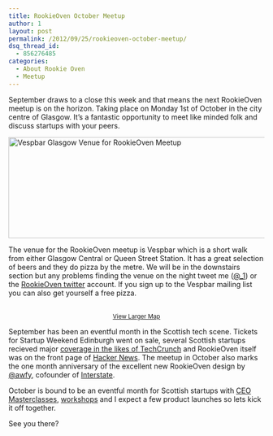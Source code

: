 ```yaml
---
title: RookieOven October Meetup
author: 1
layout: post
permalink: /2012/09/25/rookieoven-october-meetup/
dsq_thread_id:
  - 856276485
categories:
  - About Rookie Oven
  - Meetup
---
```

September draws to a close this week and that means the next RookieOven meetup is on the horizon. Taking place on Monday 1st of October in the city centre of Glasgow. It&#8217;s a fantastic opportunity to meet like minded folk and discuss startups with your peers.

[<img class="aligncenter size-full wp-image-1571" title="vespbar" src="http://www.rookieoven.com/wp-content/uploads/2011/09/vespbar.png" alt="Vespbar Glasgow Venue for RookieOven Meetup" width="620" height="199" />][1]

The venue for the RookieOven meetup is Vespbar which is a short walk from either Glasgow Central or Queen Street Station. It has a great selection of beers and they do pizza by the metre. We will be in the downstairs section but any problems finding the venue on the night tweet me ([@_1][2]) or the [RookieOven twitter][3] account. If you sign up to the Vespbar mailing list you can also get yourself a free pizza.

<p style="text-align: center;">
  <br /> <small><a href="https://maps.google.co.uk/maps?q=vespbar&aq=f&ie=UTF8&hl=en&hq=vespbar&hnear=Glasgow,+United+Kingdom&ll=55.860919,-4.256728&spn=0.012234,0.036135&t=h&z=14&iwloc=A&cid=14174352842774113761&source=embed">View Larger Map</a></small>
</p>

September has been an eventful month in the Scottish tech scene. Tickets for Startup Weekend Edinburgh went on sale, several Scottish startups recieved major [coverage in the likes of TechCrunch][4] and RookieOven itself was on the front page of [Hacker News][5]. The meetup in October also marks the one month anniversary of the excellent new RookieOven design by [@awfy][6], cofounder of [Interstate][7].

October is bound to be an eventful month for Scottish startups with [CEO Masterclasses][8], [workshops][9] and I expect a few product launches so lets kick it off together.

See you there?

 [1]: http://www.rookieoven.com/wp-content/uploads/2011/09/vespbar.png
 [2]: http://twitter.com/_1 "Michael Hayes Twitter"
 [3]: http://twitter.com/Rookieoven "RookieOven Twitter"
 [4]: http://blog.swarmly.co/ "Swarmly Blog"
 [5]: http://news.ycombinator.com/item?id=4478326 "RookieOven HackerNews posting"
 [6]: http://twitter.com/awfy "Greg Cooper Twitter"
 [7]: http://interstateapp.com "Interstate app"
 [8]: http://www.rookieoven.com/2012/09/18/informatics-ventures-iventure-tuesday-ceo-master-class/ "Informatics Ventures: iVenture Tuesday & CEO Master Class"
 [9]: http://www.scotlandis.com/events/event-details/masterclass_with_chris_dolazalek "ScotlandIS lean workshop"
